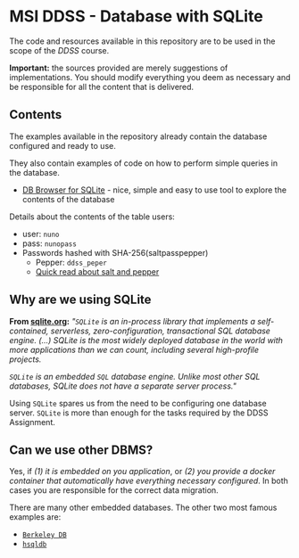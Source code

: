 # MSI DDSS - Database with SQLite


The code and resources available in this repository are to be used in the scope of the *DDSS* course.

**Important:** the sources provided are merely suggestions of implementations. 
You should modify everything you deem as necessary and be responsible for all the content that is delivered.
 
 
## Contents

The examples available in the repository already contain the database configured and ready to use.

They also contain examples of code on how to perform simple queries in the database.

* [DB Browser for SQLite](https://sqlitebrowser.org) - nice, simple and easy to use tool to explore the contents of the database


Details about the contents of the table users: 

* user: `nuno` 
* pass: `nunopass`
* Passwords hashed with SHA-256(saltpasspepper)
	* Pepper: `ddss_peper`
	* [Quick read about salt and pepper](https://blog.filippo.io/salt-and-pepper/)



## Why are we using SQLite

**From [sqlite.org](https://www.sqlite.org/about.html):** *"`SQLite` is an in-process library that implements a self-contained, serverless, zero-configuration, transactional SQL database engine. (...) SQLite is the most widely deployed database in the world with more applications than we can count, including several high-profile projects.*

*`SQLite` is an embedded `SQL` database engine. Unlike most other SQL databases, SQLite does not have a separate server process."*

Using `SQLite` spares us from the need to be configuring one database server.
`SQLite` is more than enough for the tasks required by the DDSS Assignment.


## Can we use other DBMS?

Yes, if *(1) it is embedded on you application*, or *(2) you provide a docker container that automatically have everything necessary configured*.
In both cases you are responsible for the correct data migration. 


There are many other embedded databases. 
The other two most famous examples are: 

* [`Berkeley DB`](https://www.oracle.com/database/berkeley-db/db.html)
* [`hsqldb`](http://hsqldb.org/)

